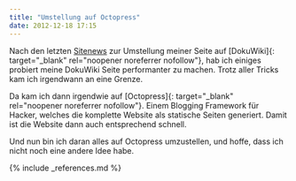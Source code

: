 ```yaml
---
title: "Umstellung auf Octopress"
date: 2012-12-18 17:15
---
```

Nach den letzten [Sitenews](/sitenews/) zur Umstellung meiner Seite auf [DokuWiki]{: target="_blank" rel="noopener noreferrer nofollow"}, hab ich einiges probiert meine DokuWiki Seite performanter zu machen. Trotz aller Tricks kam ich irgendwann an eine Grenze.

Da kam ich dann irgendwie auf [Octopress]{: target="_blank" rel="noopener noreferrer nofollow"}. Einem Blogging Framework für Hacker, welches die komplette Website als statische Seiten generiert. Damit ist die Website dann auch entsprechend schnell.  

Und nun bin ich daran alles auf Octopress umzustellen, und hoffe, dass ich nicht noch eine andere Idee habe. 

{% include _references.md %}